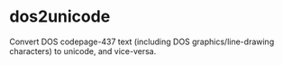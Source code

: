 # dos2unicode

Convert DOS codepage-437 text (including DOS graphics/line-drawing characters) to unicode, and vice-versa.
